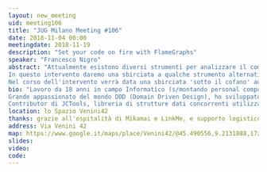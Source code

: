 ```yaml
---
layout: new_meeting
uid: meeting106
title: "JUG Milano Meeting #106"
date: 2018-11-04 00:00
meetingdate: 2018-11-19
description: "Set your code on fire with FlameGraphs"
speaker: "Francesco Nigro"
abstract: "Attualmente esistono diversi strumenti per analizzare il comportamento e le performance di un applicativo, ma tradizionalmente la modalità di visualizzazione dei risultati è quella tabellare, sia essa piatta o ad albero.
In questo intervento daremo una sbirciata a qualche strumento alternativo che 'illumini' a fondo gli angoli più bui del comportamento dei nostri applicativi e della JVM, mostrandoli in un modo completamente nuovo e più visuale: i FlameGraphs.
Nel corso dell'intervento verrà data una sbirciata 'sotto il cofano' ad alcuni meccanismi della JVM allo scopo di comprendere le ragioni degli errori di molti noti profilers."
bio: "Lavoro da 18 anni in campo Informatico (s/montando personal computer in garage e ricompilando kernel Linux dagli inizi del 2000). Negli ultimi 15 anni ho coltivato una forte passione nello sviluppo in Java, affiancati recentemente dallo sviluppo in C e ASM su piattaforme x86/PowerPC.
Grande appassionato del mondo DDD (Domain Driven Design), ho sviluppato diverse soluzioni Event-Sourced (e CQRS) ad alte performances in ambito medicale e IoT. Sono membro attivo di varie community online in tema performance (https://groups.google.com/forum/!forum/mechanical-sympathy) e Senior Software Engineer per Red Hat in ambito messaging, specializzato nello sviluppo e testing orientato alle performance.
Contributor di JCTools, libreria di strutture dati concorrenti utilizzata in noti progetti open-source (es. Netty, Cassandra, Log4J...), Agrona (altra libreria di strutture dati concorrenti e non, cuore di Aeron, UDP/IPC brokerless messaging protocol), Netty, HdrHistogram, Apache committer e contributor di ActiveMQ Artemis, high-performance messaging broker.."
location: lo Spazio Venini42
thanks: grazie all'ospitalità di Mikamai e LinkMe, e supporto logistico di Credimi
address: Via Venini 42
map: https://www.google.it/maps/place/Venini42/@45.490556,9.2131888,17z/data=!3m1!4b1!4m5!3m4!1s0x4786c6de20e6362f:0xc95afb6f555f4ed6!8m2!3d45.490556!4d9.2153775
slides: 
video: 
code: 
---
```

